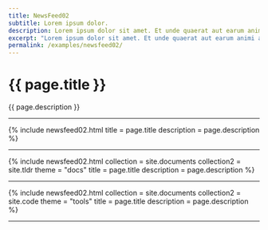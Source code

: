 ```yaml
---
title: NewsFeed02
subtitle: Lorem ipsum dolor.
description: Lorem ipsum dolor sit amet. Et unde quaerat aut earum animi aut explicabo saepe qui quibusdam accusamus ut velit asperiores vel natus temporibus. Qui sapiente saepe qui totam saepe est suscipit quia vel error provident cum omnis eius aut galisum rem nulla dolor? Qui internos voluptas est nulla odit est temporibus expedita eos quidem cumque. Ea voluptates eligendi quo rerum libero et molestiae harum vel fugit magni et cupiditate optio At quia consequuntur ut exercitationem laboriosam. Cum blanditiis voluptatibus At amet sunt At quia deleniti id quibusdam neque ut odio placeat.
excerpt: "Lorem ipsum dolor sit amet. Et unde quaerat aut earum animi aut explicabo saepe qui quibusdam accusamus ut velit asperiores vel natus temporibus."
permalink: /examples/newsfeed02/
---
```


<h1>{{ page.title }}</h1>
<p class = "text-justify">{{ page.description }}</p>
<hr>
{% include newsfeed02.html  title = page.title description = page.description %}
<hr>
{% include newsfeed02.html  collection = site.documents 
                            collection2 = site.tldr 
                            theme = "docs" 
                            title = page.title 
                            description = page.description 
                            %}
<hr>
{% include newsfeed02.html  collection = site.documents 
                            collection2 = site.code 
                            theme = "tools" 
                            title = page.title 
                            description = page.description 
                            %}
<hr>
